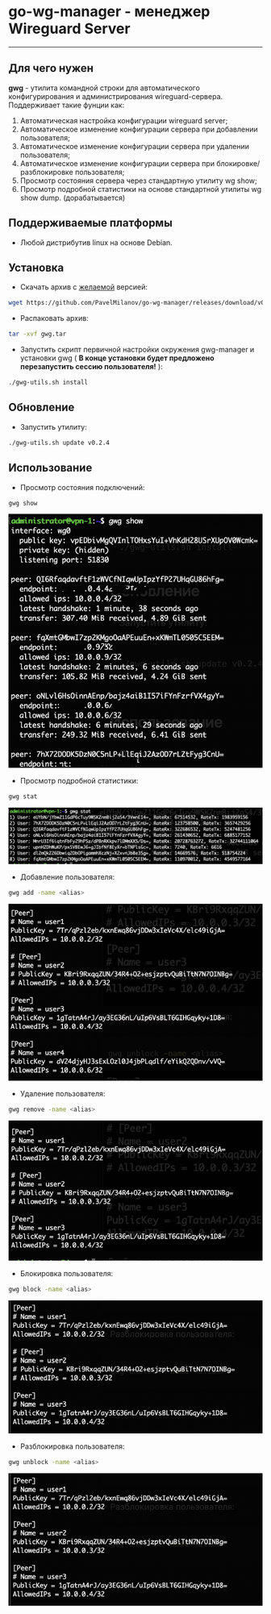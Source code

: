 # go-wg-manager - менеджер Wireguard Server

---

## Для чего нужен

**gwg** - утилита командной строки для автоматического конфигурирования  и администрирования wireguard-сервера.
Поддерживает такие фунции как:

1) Автоматическая настройка конфигурации wireguard server;
2) Автоматическое изменение конфигурации сервера при добавлении пользователя;
3) Автоматическое изменение конфигурации сервера при удалении пользователя;
4) Автоматическое изменение конфигурации сервера при блокировке/разблокировке пользователя;
5) Просмотр состояния сервера через стандартную утилиту wg show;
6) Просмотр подробной статистики на основе стандартной утилиты wg show dump. (дорабатывается)

## Поддерживаемые платформы

- Любой дистрибутив linux на основе Debian.

## Установка

- Скачать архив с [желаемой](https://github.com/PavelMilanov/go-wg-manager/tags) версией:

```bash
wget https://github.com/PavelMilanov/go-wg-manager/releases/download/v0.2.4/gwg.tar
```

- Распаковать архив:

```bash
tar -xvf gwg.tar
```

- Запустить скрипт первичной настройки окружения gwg-manager и установки gwg
   ( **В конце установки будет предложено перезапустить сессию пользоватeля!** ):

```bash
./gwg-utils.sh install
```

## Обновление

- Запустить утилиту:

```bash
./gwg-utils.sh update v0.2.4
```

## Использование

- Просмотр состояния подключений:

```bash
gwg show
```

![gwg show](./docs/images/show.png)

- Просмотр подробной статистики:

```bash
gwg stat
```

![gwg stat](./docs/images/stat.png)

- Добавление пользователя:

```bash
gwg add -name <alias>
```

![gwg add](./docs/images/add.png)

- Удаление пользователя:

```bash
gwg remove -name <alias>
```

![gwg remove](./docs/images/remove.png)

- Блокировка пользователя:

```bash
gwg block -name <alias>
```

![gwg block](docs/images/block.png)

- Разблокировка пользователя:

```bash
gwg unblock -name <alias>
```

![gwg unblock](./docs/images/unblock.png)
